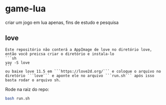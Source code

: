 # game-lua
criar um jogo em lua apenas, fins de estudo e pesquisa
## love
    Este repositório não conterá a AppImage de love no diretório love, então você preicsa criar o diretório e instala-lo
    ```sh
    yay -S love
    ```
    ou baixe love 11.5 em ```https://love2d.org/``` e coloque o arquivo no diretório ```love``` e aponte ele no arquivo ```run.sh``` após isso basta rodar o arquivo sh.


Rode na raiz do repo:
```sh
bash run.sh
```
